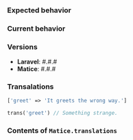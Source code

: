 ### Expected behavior

<!-- If this is a feature request/suggestion, please provide a usage example. -->

### Current behavior

<!-- If this is a feature request/suggestion, is it a modification of an existing feature? If not, leave this blank. -->


<!-- For bug reports, please also fill out the section below: -->

### Versions

- **Laravel**: #.#.#
- **Matice**: #.#.#

### Transalations

<!-- The sentence with the issue, from your Laravel translations file, or a similar example. -->

```php
['greet' => 'It greets the wrong way.']

trans('greet') // Something strange.
```

### Contents of `Matice.translations`

<!-- In your browser console/dev tools, type `Matice.translations` and paste the result here. -->

